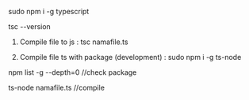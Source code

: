 sudo npm i -g typescript

tsc --version

1. Compile file to js :
tsc namafile.ts

2. Compile file ts with package (development) :
sudo npm i -g ts-node

npm list -g --depth=0 //check package

ts-node namafile.ts //compile 